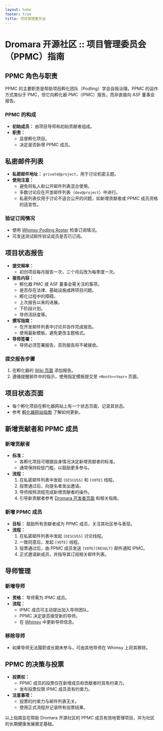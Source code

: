 ```yaml
---
layout: home
footer: true
title: 项目管理委员会
---
```


# Dromara 开源社区 :: 项目管理委员会（PPMC）指南

## PPMC 角色与职责

PPMC 的主要职责是帮助项目孵化团队（Podling）学会自我治理。PPMC 的运作方式类似于 PMC，但它向孵化器 PMC（IPMC）报告，而非直接向 ASF 董事会报告。

### PPMC 的构成

- **初始成员：** 由项目导师和初始贡献者组成。
- **职责：**
    - 监督孵化项目。
    - 决定是否新增 PPMC 成员。

## 私密邮件列表

- **私密邮件地址：** `private@project`，用于讨论机密主题。
- **使用注意：**
    - 避免将私人和公开邮件列表混合使用。
    - 多数讨论应在开发邮件列表（`dev@project`）中进行。
    - 私密列表仅用于讨论不适合公开的问题，如新增贡献者或 PPMC 成员资格的适宜性。

### 验证订阅情况
- 使用 [Whimsy Podling Roster]() 检查订阅情况。
- 可发送测试邮件验证成员是否已订阅。

## 项目状态报告

- **提交频率：**
    - 初创项目每月报告一次，三个月后改为每季度一次。
- **报告内容：**
    - 孵化器 PMC 或 ASF 董事会需关注的事项。
    - 是否存在法律、基础设施或跨项目问题。
    - 孵化过程中的障碍。
    - 上次报告以来的进展。
    - 下阶段计划。
    - 导师活跃度等。
- **撰写指南：**
    - 在开发邮件列表中讨论并协作完成报告。
    - 使用最新模板，避免更改主题格式。
- **导师签署：**
    - 导师必须签署报告，否则报告将不被接收。

### 提交报告步骤
1. 在孵化器的 [Wiki 页面]() 添加报告。
2. 遵循提醒邮件中的指示，使用指定模板提交至 `<Month><Year>` 页面。

## 项目状态页面

- 每个孵化项目在孵化器网站上有一个状态页面，记录其状态。
- 参考 [孵化器网站指南]() 了解如何更新。

## 新增贡献者和 PPMC 成员

### 新增贡献者

- **标准：**
    - 各孵化项目可根据自身情况决定新增贡献者的标准。
    - 通常保持较低门槛，以鼓励更多参与。
- **流程：**
    1. 在私密邮件列表中发起 `[DISCUSS]` 和 `[VOTE]` 线程。
    2. 投票通过后，向提名者发出邀请。
    3. 导师按照流程完成新增贡献者的操作。
    4. 引导新贡献者参考 [Dromara 开发者页面]() 和相关指南。

### 新增 PPMC 成员

- **目标：** 鼓励所有贡献者成为 PPMC 成员，关注其社区参与表现。
- **流程：**
    1. 在私密邮件列表中发起 `[DISCUSS]` 讨论线程。
    2. 一致同意后，发起 `[VOTE]` 线程。
    3. 投票通过后，由 PPMC 成员发送 `[VOTE][RESULT]` 邮件通知 IPMC。
    4. 正式邀请新成员，并指导其订阅相关邮件列表。

## 导师管理

### 新增导师

- **资格：** 导师需为 IPMC 成员。
- **流程：**
    - IPMC 成员可主动提出加入导师团队。
    - PPMC 决定是否接受新的导师。
    - 在 [Whimsy]() 中更新导师信息。

### 移除导师

- 如果导师无法履职或长期未参与，可由其他导师在 Whimsy 上将其移除。

## PPMC 的决策与投票

- **投票权：**
    - PPMC 成员的投票仅在新增成员和贡献者时具有约束力。
    - 发布投票仅限 IPMC 成员具有约束力。
- **注意事项：**
    - 投票的约束力与邮件列表无关。
    - 使用正式流程并记录所有投票结果。

以上指南旨在帮助 Dromara 开源社区的 PPMC 成员有效地管理项目，并为社区的长期健康发展奠定基础。